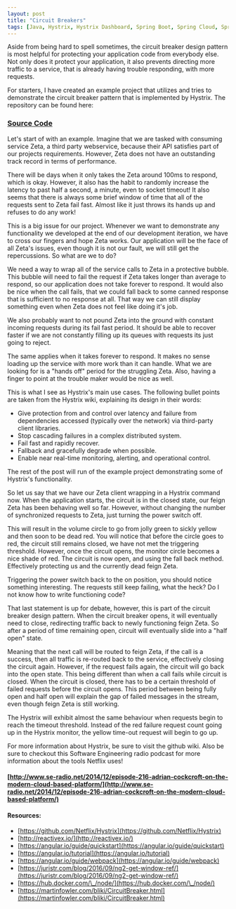 ```yaml
---
layout: post
title: "Circuit Breakers"
tags: [Java, Hystrix, Hystrix Dashboard, Spring Boot, Spring Cloud, Spring MVC, Angular, Webpack, ReactiveX, Node.js, Latency, Netflix OSS, Circuit Breaker]
---
```

Aside from being hard to spell sometimes, the circuit breaker design pattern is most helpful for protecting your application code from everybody else.
Not only does it protect your application, it also prevents directing more traffic to a service, that is already having trouble responding, with more requests.

For starters, I have created an example project that utilizes and tries to demonstrate the circuit breaker pattern that is implemented by Hystrix.
The repository can be found here:

### [Source Code](https://github.com/cyclic-reference/circuit-breaker)

Let's start of with an example.
Imagine that we are tasked with consuming service Zeta, a third party webservice, because their API satisfies part of our projects requirements.
However, Zeta does not have an outstanding track record in terms of performance.

There will be days when it only takes the Zeta around 100ms to respond, which is okay. 
However, it also has the habit to randomly increase the latency to past half a second, a minute, even to socket timeout!
It also seems that there is always some brief window of time that all of the requests sent to Zeta fail fast.
Almost like it just throws its hands up and refuses to do any work!

This is a big issue for our project. 
Whenever we want to demonstrate any functionality we developed at the end of our development iteration, we have to cross our fingers and hope Zeta works.
Our application will be the face of all Zeta's issues, even though it is not our fault, we will still get the repercussions.
So what are we to do? 

We need a way to wrap all of the service calls to Zeta in a protective bubble.
This bubble will need to fail the request if Zeta takes longer than average to respond, so our application does not take forever to respond.
It would also be nice when the call fails, that we could fall back to some canned response that is sufficient to no response at all.
That way we can still display something even when Zeta does not feel like doing it's job.

We also probably want to not pound Zeta into the ground with constant incoming requests during its fail fast period.
It should be able to recover faster if we are not constantly filling up its queues with requests its just going to reject.

The same applies when it takes forever to respond.
It makes no sense loading up the service with more work than it can handle.
What we are looking for is a "hands off" period for the struggling Zeta.
Also, having a finger to point at the trouble maker would be nice as well.

This is what I see as Hystrix's main use cases. The following bullet points are taken from the Hystrix wiki, explaining its design in their words:

- Give protection from and control over latency and failure from dependencies accessed (typically over the network) via third-party client libraries.
- Stop cascading failures in a complex distributed system.
- Fail fast and rapidly recover.
- Fallback and gracefully degrade when possible.
- Enable near real-time monitoring, alerting, and operational control.

The rest of the post will run of the example project demonstrating some of Hystrix's functionality.

So let us say that we have our Zeta client wrapping in a Hystrix command now.
When the application starts, the circuit is in the closed state, our feign Zeta has been behaving well so far.
However, without changing the number of synchronized requests to Zeta, just turning the power switch off.

This will result in the volume circle to go from jolly green to sickly yellow and then soon to be dead red.
You will notice that before the circle goes to red, the circuit still remains closed, we have not met the triggering threshold.
However, once the circuit opens, the monitor circle becomes a nice shade of red.
The circuit is now open, and using the fall back method.
Effectively protecting us and the currently dead feign Zeta.

Triggering the power switch back to the on position, you should notice something interesting.
The requests still keep failing, what the heck?
Do I not know how to write functioning code?

That last statement is up for debate, however, this is part of the circuit breaker design pattern.
When the circuit breaker opens, it will eventually need to close, redirecting traffic back to newly functioning feign Zeta.
So after a period of time remaining open, circuit will eventually slide into a "half open" state.

Meaning that the next call will be routed to feign Zeta, if the call is a success, then all traffic is re-routed back to the service, effectively closing the circuit again.
However, if the request fails again, the circuit will go back into the open state.
This being different than when a call fails while circuit is closed.
When the circuit is closed, there has to be a certain threshold of failed requests before the circuit opens.
This period between being fully open and half open will explain the gap of failed messages in the stream, even though feign Zeta is still working.

The Hystrix will exhibit almost the same behaviour when requests begin to reach the timeout threshold.
Instead of the red failure request count going up in the Hystrix monitor, the yellow time-out request will begin to go up.

For more information about Hystrix, be sure to visit the github wiki.
Also be sure to checkout this Software Engineering radio podcast for more information about the tools Netflix uses!

#### [http://www.se-radio.net/2014/12/episode-216-adrian-cockcroft-on-the-modern-cloud-based-platform/](http://www.se-radio.net/2014/12/episode-216-adrian-cockcroft-on-the-modern-cloud-based-platform/)


#### Resources:

- [https://github.com/Netflix/Hystrix](https://github.com/Netflix/Hystrix)
- [http://reactivex.io/](http://reactivex.io/)
- [https://angular.io/guide/quickstart](https://angular.io/guide/quickstart)
- [https://angular.io/tutorial](https://angular.io/tutorial)
- [https://angular.io/guide/webpack](https://angular.io/guide/webpack)
- [https://juristr.com/blog/2016/09/ng2-get-window-ref/](https://juristr.com/blog/2016/09/ng2-get-window-ref/)
- [https://hub.docker.com/\_/node/](https://hub.docker.com/\_/node/)
- [https://martinfowler.com/bliki/CircuitBreaker.html](https://martinfowler.com/bliki/CircuitBreaker.html)
